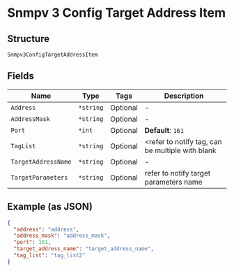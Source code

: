 
# Snmpv 3 Config Target Address Item

## Structure

`Snmpv3ConfigTargetAddressItem`

## Fields

| Name | Type | Tags | Description |
|  --- | --- | --- | --- |
| `Address` | `*string` | Optional | - |
| `AddressMask` | `*string` | Optional | - |
| `Port` | `*int` | Optional | **Default**: `161` |
| `TagList` | `*string` | Optional | <refer to notify tag, can be multiple with blank |
| `TargetAddressName` | `*string` | Optional | - |
| `TargetParameters` | `*string` | Optional | refer to notify target parameters name |

## Example (as JSON)

```json
{
  "address": "address",
  "address_mask": "address_mask",
  "port": 161,
  "target_address_name": "target_address_name",
  "tag_list": "tag_list2"
}
```

